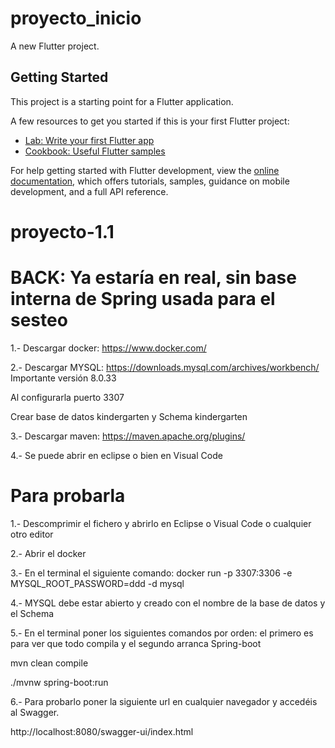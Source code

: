 # proyecto_inicio

A new Flutter project.

## Getting Started

This project is a starting point for a Flutter application.

A few resources to get you started if this is your first Flutter project:

- [Lab: Write your first Flutter app](https://docs.flutter.dev/get-started/codelab)
- [Cookbook: Useful Flutter samples](https://docs.flutter.dev/cookbook)

For help getting started with Flutter development, view the
[online documentation](https://docs.flutter.dev/), which offers tutorials,
samples, guidance on mobile development, and a full API reference.
# proyecto-1.1

# BACK: Ya estaría en real, sin base interna de Spring usada para el sesteo

1.- Descargar docker:  https://www.docker.com/

2.- Descargar MYSQL: https://downloads.mysql.com/archives/workbench/ Importante versión 8.0.33

Al configurarla puerto 3307

Crear base de datos kindergarten y Schema kindergarten

3.- Descargar maven: https://maven.apache.org/plugins/

4.- Se puede abrir en eclipse o bien en Visual Code

# Para probarla

1.- Descomprimir el fichero y abrirlo en Eclipse o Visual Code o cualquier otro editor

2.- Abrir el docker

3.- En el terminal el siguiente comando: docker run -p 3307:3306 -e MYSQL_ROOT_PASSWORD=ddd -d mysql

4.- MYSQL debe estar abierto y creado con el nombre de la base de datos y el Schema

5.- En el terminal poner los siguientes comandos por orden:  el primero es para ver que todo compila y el segundo arranca Spring-boot

mvn clean compile

./mvnw spring-boot:run


6.- Para probarlo poner la siguiente url en cualquier navegador y accedéis al Swagger.

http://localhost:8080/swagger-ui/index.html


